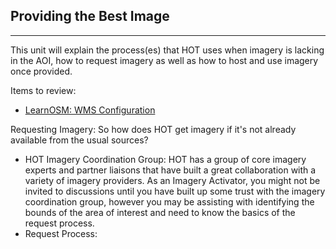 ## Providing the Best Image
---
This unit will explain the process(es) that HOT uses when imagery is lacking in the AOI, how to request imagery as well as how to host and use imagery once provided.

Items to review:
* [LearnOSM: WMS Configuration](http://courses.hotosm.org/mod/url/view.php?id=129)

Requesting Imagery: 
So how does HOT get imagery if it's not already available from the usual sources?
* HOT Imagery Coordination Group: HOT has a group of core imagery experts and partner liaisons that have built a great collaboration with a variety of imagery providers. As an Imagery Activator, you might not be invited to discussions until you have built up some trust with the imagery coordination group, however you may be assisting with identifying the bounds of the area of interest and need to know the basics of the request process.
* Request Process:
